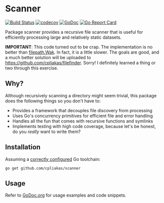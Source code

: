 # Scanner

[![Build Status](https://travis-ci.org/cpliakas/scanner.svg?branch=master)](https://travis-ci.org/cpliakas/scanner)
[![codecov](https://codecov.io/gh/cpliakas/scanner/branch/master/graph/badge.svg)](https://codecov.io/gh/cpliakas/scanner)
[![GoDoc](https://godoc.org/github.com/cpliakas/scanner?status.svg)](https://godoc.org/github.com/cpliakas/scanner)
[![Go Report Card](https://goreportcard.com/badge/github.com/cpliakas/scanner)](https://goreportcard.com/report/github.com/cpliakas/scanner)

Package scanner provides a recursive file scanner that is useful for
efficiently processing large and relatively static datasets.

**IMPORTANT**: This code turned out to be crap. The implementation is no better
than [filepath.Wak](https://golang.org/pkg/path/filepath/#Walk). In fact, it is
a little slower. The goals are good, and a much better solution will be uploaded
to https://github.com/cpliakas/filefinder. Sorry! I definitely learned a thing
or two through this exercise.

## Why?

Although recursively scanning a directory might seem trivial, this package
does the following things so you don't have to:

* Provides a framework that decouples file discovery from processing
* Uses Go's concurrency primitives for efficient file and error handling
* Handles all the fun that comes with recursive functions and symlinks
* Implements testing with high code coverage, because let's be honest, do you
  *really* want to write them?

## Installation

Assuming a [correctly configured](https://golang.org/doc/install#testing) Go
toolchain:

```shell
go get github.com/cpliakas/scanner
```

## Usage

Refer to [GoDoc.org](https://godoc.org/github.com/cpliakas/scanner) for
usage examples and code snippets.
